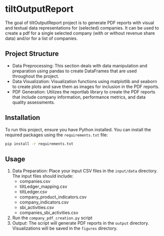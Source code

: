 # tiltOutputReport
The goal of tiltOutputReport project is to generate PDF reports with visual and textual data representations for (selected) companies. It can be used to create a pdf for a single selected company (with or without revenue share data) and/or for a list of companies. 

## Project Structure
- Data Preprocessing: This section deals with data manipulation and preparation using pandas to create DataFrames that are used throughout the project.
- Data Visualization: Visualization functions using matplotlib and seaborn to create plots and save them as images for inclusion in the PDF reports.
- PDF Generation: Utilizes the reportlab library to create the PDF reports that include company information, performance metrics, and data quality assessments.

## Installation
To run this project, ensure you have Python installed. You can install the required packages using the `requirements.txt` file:

```bash
pip install -r requirements.txt
```

## Usage
1. Data Preparation: Place your input CSV files in the `input/data` directory. The input files should include:
    - companies.csv
    - tiltLedger_mapping.csv
    - tiltLedger.csv
    - company_product_indicators.csv
    - company_indicators.csv
    - sbi_activities.csv
    - companies_sbi_activities.csv
2. Run the `company_pdf_creation.py` script
3. Output: The script will generate PDF reports in the `output` directory. Visualizations will be saved in the `figures` directory.